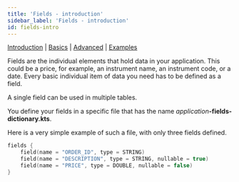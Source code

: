 ```yaml
---
title: 'Fields - introduction'
sidebar_label: 'Fields - introduction'
id: fields-intro
---
```


[Introduction](/database/fields-tables-views/fields/)  | [Basics](/database/fields-tables-views/fields/fields-basics/) |  [Advanced](/database/fields-tables-views/fields/fields-advanced/) | [Examples](/database/fields-tables-views/fields/fields-examples/) 

Fields are the individual elements that hold data in your application. This could be a price, for example, an instrument name, an instrument code, or a date. Every basic individual item of data you need has to be defined as a field.  

A single field can be used in multiple tables.

You define your fields in a specific file that has the name _application_**-fields-dictionary.kts**.

Here is a very simple example of such a file, with only three fields defined.

```kotlin
fields {
    field(name = "ORDER_ID", type = STRING)
    field(name = "DESCRIPTION", type = STRING, nullable = true)
    field(name = "PRICE", type = DOUBLE, nullable = false)
}
```



